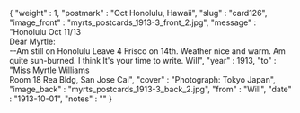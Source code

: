{
  "weight" : 1,
  "postmark" : "Oct Honolulu, Hawaii",
  "slug" : "card126",
  "image_front" : "myrts_postcards_1913-3_front_2.jpg",
  "message" : "Honolulu Oct 11/13<br>Dear Myrtle:<br>--Am still on Honolulu Leave 4 Frisco on 14th. Weather nice and warm. Am quite sun-burned. I think It's your time to write. Will",
  "year" : 1913,
  "to" : "Miss Myrtle Williams<br> Room 18 Rea Bldg, San Jose Cal",
  "cover" : "Photograph: Tokyo Japan",
  "image_back" : "myrts_postcards_1913-3_back_2.jpg",
  "from" : "Will",
  "date" : "1913-10-01",
  "notes" : ""
}
